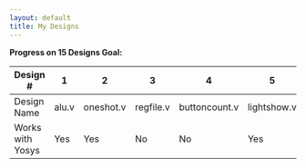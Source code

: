 ```yaml
---
layout: default
title: My Designs
---
```


**Progress on 15 Designs Goal:**

Design # | 1 | 2 | 3 | 4 | 5 | 6 | 7 | 8 | 9 | 10 | 11 | 12 | 13 | 14 | 15 
--- | --- | --- | --- | --- | --- | --- | --- | --- | --- | --- | --- | --- | --- | --- | ---
Design Name | alu.v | oneshot.v | regfile.v | buttoncount.v | lightshow.v | calc.v | shiftreg.v | riscvSimpleDatapath.v |  |  |  |  |  |  | 
Works with Yosys | Yes | Yes | No | No | Yes | Yes | Yes | No | - | - | - | - | - | - | -

